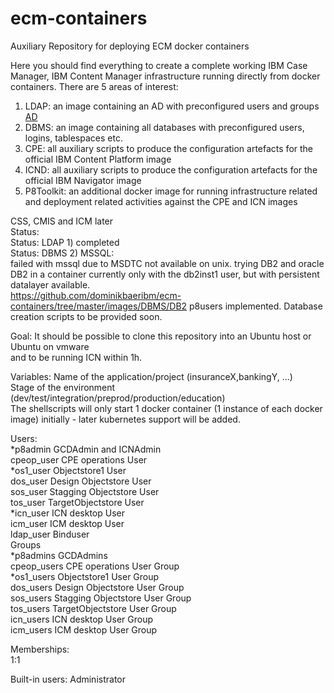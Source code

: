 # ecm-containers
Auxiliary Repository for deploying ECM docker containers 


Here you should find everything to create a complete working IBM Case Manager, IBM Content Manager infrastructure
running directly from docker containers.
There are 5 areas of interest:

1) LDAP: an image containing an AD with preconfigured users and groups  [AD](https://github.com/dominikbaeribm/ecm-containers/blob/master/images/AD/README.md "ECM-AD")  
2) DBMS: an image containing all databases with preconfigured users, logins, tablespaces etc.  
3) CPE:	 all auxiliary scripts to produce the configuration artefacts for the official IBM Content Platform image  
4) ICND: all auxiliary scripts to produce the configuration artefacts for the official IBM Navigator image  
5) P8Toolkit: an additional docker image for running infrastructure related and deployment related activities against the CPE and ICN images  


CSS, CMIS and ICM later   
Status:  
Status: LDAP 1) completed  
Status: DBMS 2) MSSQL:  
					failed with mssql due to MSDTC not available on unix. trying DB2 and oracle   
		   		DB2 in a container currently only with the db2inst1 user, but with persistent datalayer available.  
		   		https://github.com/dominikbaeribm/ecm-containers/tree/master/images/DBMS/DB2 
		   		p8users implemented.
		   		Database creation scripts to be provided soon.

Goal:
It should be possible to clone this repository into an Ubuntu host or Ubuntu on vmware   
and to be running ICN within 1h.  


Variables: 
	Name of the application/project (insuranceX,bankingY, ...)  
	Stage of the environment (dev/test/integration/preprod/production/education)  
	The shellscripts will only start 1 docker container (1 instance of each docker image) initially - later kubernetes support will be added.  
	
Users:  
	*p8admin	GCDAdmin and ICNAdmin  
	cpeop_user	CPE operations User  	
	*os1_user	Objectstore1 User  
	dos_user	Design Objectstore User  
	sos_user	Stagging Objectstore User  
	tos_user	TargetObjectstore User  
	*icn_user	ICN desktop User   
	icm_user	ICM desktop User  
	ldap_user	Binduser  
Groups  
	*p8admins	GCDAdmins  
	cpeop_users	CPE operations User Group	 
	*os1_users	Objectstore1 User Group  
	dos_users	Design Objectstore User Group  
	sos_users	Stagging Objectstore User Group  
	tos_users	TargetObjectstore User Group  
	icn_users	ICN desktop User Group  
	icm_users	ICM desktop User Group  
  
Memberships:  
	1:1  
	 
Built-in users: Administrator	  		
	
	
